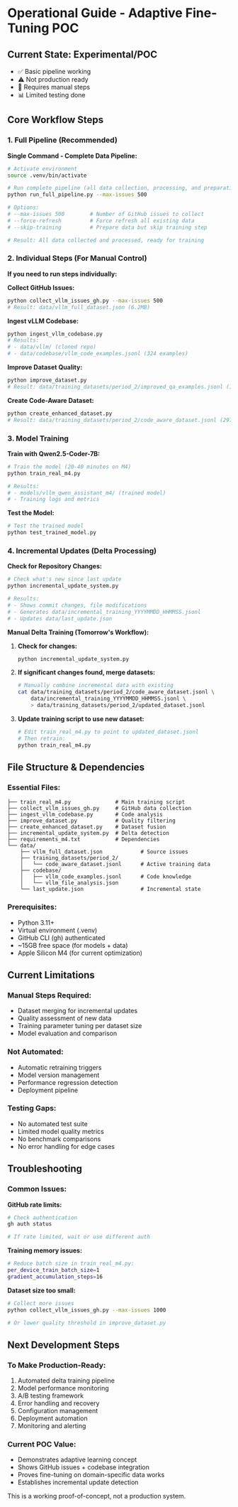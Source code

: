# Operational Guide - Adaptive Fine-Tuning POC

## Current State: Experimental/POC
- ✅ Basic pipeline working
- ⚠️ Not production ready
- 🔧 Requires manual steps
- 📊 Limited testing done

## Core Workflow Steps

### 1. Full Pipeline (Recommended)

**Single Command - Complete Data Pipeline:**
```bash
# Activate environment
source .venv/bin/activate

# Run complete pipeline (all data collection, processing, and preparation)
python run_full_pipeline.py --max-issues 500

# Options:
# --max-issues 500        # Number of GitHub issues to collect
# --force-refresh         # Force refresh all existing data
# --skip-training         # Prepare data but skip training step

# Result: All data collected and processed, ready for training
```

### 2. Individual Steps (For Manual Control)

**If you need to run steps individually:**

**Collect GitHub Issues:**
```bash
python collect_vllm_issues_gh.py --max-issues 500
# Result: data/vllm_full_dataset.json (6.2MB)
```

**Ingest vLLM Codebase:**
```bash
python ingest_vllm_codebase.py
# Results: 
# - data/vllm/ (cloned repo)
# - data/codebase/vllm_code_examples.jsonl (324 examples)
```

**Improve Dataset Quality:**
```bash
python improve_dataset.py
# Result: data/training_datasets/period_2/improved_qa_examples.jsonl (139 examples)
```

**Create Code-Aware Dataset:**
```bash
python create_enhanced_dataset.py
# Result: data/training_datasets/period_2/code_aware_dataset.jsonl (297 examples)
```

### 3. Model Training

**Train with Qwen2.5-Coder-7B:**
```bash
# Train the model (20-40 minutes on M4)
python train_real_m4.py

# Results:
# - models/vllm_qwen_assistant_m4/ (trained model)
# - Training logs and metrics
```

**Test the Model:**
```bash
# Test the trained model
python test_trained_model.py
```

### 4. Incremental Updates (Delta Processing)

**Check for Repository Changes:**
```bash
# Check what's new since last update
python incremental_update_system.py

# Results:
# - Shows commit changes, file modifications
# - Generates data/incremental_training_YYYYMMDD_HHMMSS.jsonl
# - Updates data/last_update.json
```

**Manual Delta Training (Tomorrow's Workflow):**

1. **Check for changes:**
   ```bash
   python incremental_update_system.py
   ```

2. **If significant changes found, merge datasets:**
   ```bash
   # Manually combine incremental data with existing
   cat data/training_datasets/period_2/code_aware_dataset.jsonl \
       data/incremental_training_YYYYMMDD_HHMMSS.jsonl \
       > data/training_datasets/period_2/updated_dataset.jsonl
   ```

3. **Update training script to use new dataset:**
   ```bash
   # Edit train_real_m4.py to point to updated_dataset.jsonl
   # Then retrain:
   python train_real_m4.py
   ```

## File Structure & Dependencies

### Essential Files:
```
├── train_real_m4.py              # Main training script
├── collect_vllm_issues_gh.py     # GitHub data collection
├── ingest_vllm_codebase.py       # Code analysis
├── improve_dataset.py            # Quality filtering
├── create_enhanced_dataset.py    # Dataset fusion
├── incremental_update_system.py  # Delta detection
├── requirements_m4.txt           # Dependencies
└── data/
    ├── vllm_full_dataset.json            # Source issues
    ├── training_datasets/period_2/
    │   └── code_aware_dataset.jsonl      # Active training data
    ├── codebase/
    │   ├── vllm_code_examples.jsonl      # Code knowledge  
    │   └── vllm_file_analysis.json
    └── last_update.json                  # Incremental state
```

### Prerequisites:
- Python 3.11+
- Virtual environment (.venv)
- GitHub CLI (gh) authenticated
- ~15GB free space (for models + data)
- Apple Silicon M4 (for current optimization)

## Current Limitations

### Manual Steps Required:
- Dataset merging for incremental updates
- Quality assessment of new data
- Training parameter tuning per dataset size
- Model evaluation and comparison

### Not Automated:
- Automatic retraining triggers
- Model version management  
- Performance regression detection
- Deployment pipeline

### Testing Gaps:
- No automated test suite
- Limited model quality metrics
- No benchmark comparisons
- No error handling for edge cases

## Troubleshooting

### Common Issues:

**GitHub rate limits:**
```bash
# Check authentication
gh auth status

# If rate limited, wait or use different auth
```

**Training memory issues:**
```bash
# Reduce batch size in train_real_m4.py:
per_device_train_batch_size=1
gradient_accumulation_steps=16
```

**Dataset size too small:**
```bash
# Collect more issues
python collect_vllm_issues_gh.py --max-issues 1000

# Or lower quality threshold in improve_dataset.py
```

## Next Development Steps

### To Make Production-Ready:
1. Automated delta training pipeline
2. Model performance monitoring
3. A/B testing framework
4. Error handling and recovery
5. Configuration management
6. Deployment automation
7. Monitoring and alerting

### Current POC Value:
- Demonstrates adaptive learning concept
- Shows GitHub issues + codebase integration
- Proves fine-tuning on domain-specific data works
- Establishes incremental update detection

This is a working proof-of-concept, not a production system.